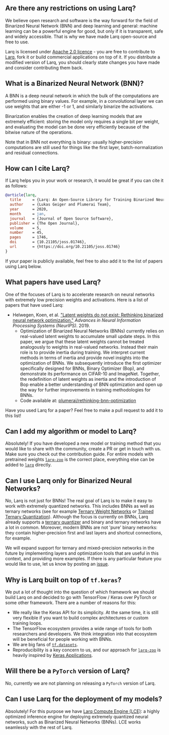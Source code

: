 ## Are there any restrictions on using Larq?

We believe open research and software is the way forward for the field of Binarized Neural Network (BNN) and deep learning and general: machine learning can be a powerful engine for good, but only if it is transparent, safe and widely accessible. That is why we have made Larq open-source and free to use.

Larq is licensed under [Apache 2.0 licence](https://github.com/larq/larq/blob/master/LICENSE) - you are free to contribute to [Larq](https://github.com/larq/larq), fork it or build commercial applications on top of it. If you distribute a modified version of Larq, you should clearly state changes you have made and consider contributing them back.

## What is a Binarized Neural Network (BNN)?

A BNN is a deep neural network in which the bulk of the computations are performed using binary values. For example, in a convolutional layer we can use weights that are either -1 or 1, and similarly binarize the activations.

Binarization enables the creation of deep learning models that are extremely efficient: storing the model only requires a single bit per weight, and evaluating the model can be done very efficiently because of the bitwise nature of the operations.

Note that in BNN not everything is binary: usually higher-precision computations are still used for things like the first layer, batch-normalization and residual connections.

## How can I cite Larq?

If Larq helps you in your work or research, it would be great if you can cite it as follows:

```bibtex
@article{larq,
  title     = {Larq: An Open-Source Library for Training Binarized Neural Networks},
  author    = {Lukas Geiger and Plumerai Team},
  year      = 2020,
  month     = jan,
  journal   = {Journal of Open Source Software},
  publisher = {The Open Journal},
  volume    = 5,
  number    = 45,
  pages     = 1746,
  doi       = {10.21105/joss.01746},
  url       = {https://doi.org/10.21105/joss.01746}
}
```

If your paper is publicly available, feel free to also add it to the list of papers using Larq below.

## What papers have used Larq?

One of the focuses of Larq is to accelerate research on neural networks with extremely low precision weights and activations.
Here is a list of papers that have used Larq:

* Helwegen, Koen, et al. ["Latent weights do not exist: Rethinking binarized neural network optimization."](https://papers.nips.cc/paper/8971-latent-weights-do-not-exist-rethinking-binarized-neural-network-optimization.pdf) *Advances in Neural Information Processing Systems (NeurIPS)*. 2019.
    * Optimization of Binarized Neural Networks (BNNs) currently relies on real-valued latent weights to accumulate small update steps.
      In this paper, we argue that these latent weights cannot be treated analogously to weights in real-valued networks.
      Instead their main role is to provide inertia during training.
      We interpret current methods in terms of inertia and provide novel insights into the optimization of BNNs.
      We subsequently introduce the first optimizer specifically designed for BNNs, Binary Optimizer (Bop), and demonstrate its performance on CIFAR-10 and ImageNet.
      Together, the redefinition of latent weights as inertia and the introduction of Bop enable a better understanding of BNN optimization and open up the way for further improvements in training methodologies for BNNs.
    * Code available at: [plumerai/rethinking-bnn-optimization](https://github.com/plumerai/rethinking-bnn-optimization)

Have you used Larq for a paper? Feel free to make a pull request to add it to this list!

## Can I add my algorithm or model to Larq?

Absolutely! If you have developed a new model or training method that you would like to share with the community, create a PR or get in touch with us. Make sure you check out the contribution guide. For entire models with pretrained weights [`larq-zoo`](https://github.com/larq/zoo) is the correct place, everything else can be added to [`larq`](https://github.com/larq/larq) directly.

## Can I use Larq only for Binarized Neural Networks?

No, Larq is not just for BNNs! The real goal of Larq is to make it easy to work with extremely quantized networks. This includes BNNs as well as ternary networks (see for example [Ternary Weight Networks](https://arxiv.org/abs/1605.04711) or [Trained Ternary Quantization](https://arxiv.org/abs/1612.01064)). Although the focus is currently on BNNs, Larq already supports a [ternary quantizer](/larq/api/quantizers/#stetern) and binary and ternary networks have a lot in common. Moreover, modern BNNs are not 'pure' binary networks: they contain higher-precision first and last layers and shortcut connections, for example.

We will expand support for ternary and mixed-precision networks in the future by implementing layers and optimization tools that are useful in this context, and providing more examples. If there is any particular feature you would like to use, let us know by posting an [issue](https://github.com/larq/larq/issues).

## Why is Larq built on top of `tf.keras`?

We put a lot of thought into the question of which framework we should build Larq on and decided to go with TensorFlow / Keras over PyTorch or some other framework. There are a number of reasons for this:

- We really like the Keras API for its simplicity. At the same time, it is still very flexible if you want to build complex architectures or custom training loops.
- The TensorFlow ecosystem provides a wide range of tools for both researchers and developers. We think integration into that ecosystem will be beneficial for people working with BNNs.
- We are big fans of [`tf.datasets`](https://www.tensorflow.org/datasets/datasets).
- Reproducibility is a key concern to us, and our approach for [`larq-zoo`](https://github.com/larq/zoo) is heavily inspired by [Keras Applications](https://keras.io/applications/).

## Will there be a `PyTorch` version of Larq?

No, currently we are not planning on releasing a `PyTorch` version of Larq.

## Can I use Larq for the deployment of my models?

Absolutely! For this purpose we have [Larq Compute Engine (LCE)](/compute-engine/): a highly optimized inference engine for deploying extremely quantized neural networks, such as Binarized Neural Networks (BNNs). LCE works seamlessly with the rest of Larq.
